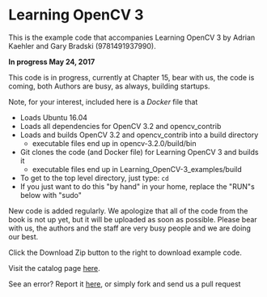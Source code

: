 # Learning OpenCV 3


This is the example code that accompanies Learning OpenCV 3 by Adrian Kaehler and Gary Bradski (9781491937990). 
  
**In progress May 24, 2017**

This code is in progress, currently at Chapter 15, bear with us, the code is coming, both Authors are busy, as always, building startups.

Note, for your interest, included here is a _Docker_ file that
* Loads Ubuntu 16.04 
* Loads all dependencies for OpenCV 3.2 and opencv_contrib
* Loads and builds OpenCV 3.2 and opencv_contrib into a build directory 
  * executable files end up in opencv-3.2.0/build/bin
* Git clones the code (and Docker file) for Learning OpenCV 3 and builds it
  * executable files end up in Learning_OpenCV-3_examples/build
* To get to the top level directory, just type: `cd`
* If you just want to do this "by hand" in your home, replace the "RUN"s below with "sudo"


New code is added regularly. We apologize that all of the code from the
book is not up yet, but it will be uploaded as soon as possible. Please
bear with us, the authors and the staff are very busy people and we are
doing our best.

Click the Download Zip button to the right to download example code.

Visit the catalog page [here](http://shop.oreilly.com/product/0636920044765.do).

See an error? Report it [here](http://oreilly.com/catalog/errata.csp?isbn=0636920044765), or simply fork and send us a pull request
